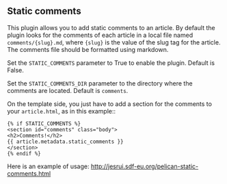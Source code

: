 Static comments
---------------

This plugin allows you to add static comments to an article. By default the
plugin looks for the comments of each article in a local file named
``comments/{slug}.md``, where ``{slug}`` is the value of the slug tag for the
article. The comments file should be formatted using markdown.

Set the ``STATIC_COMMENTS`` parameter to True to enable the plugin. Default is
False.

Set the ``STATIC_COMMENTS_DIR`` parameter to the directory where the comments
are located. Default is ``comments``.

On the template side, you just have to add a section for the comments to your
``article.html``, as in this example::

    {% if STATIC_COMMENTS %}
    <section id="comments" class="body">
    <h2>Comments!</h2>
    {{ article.metadata.static_comments }}
    </section>
    {% endif %}

Here is an example of usage:
<http://jesrui.sdf-eu.org/pelican-static-comments.html>
